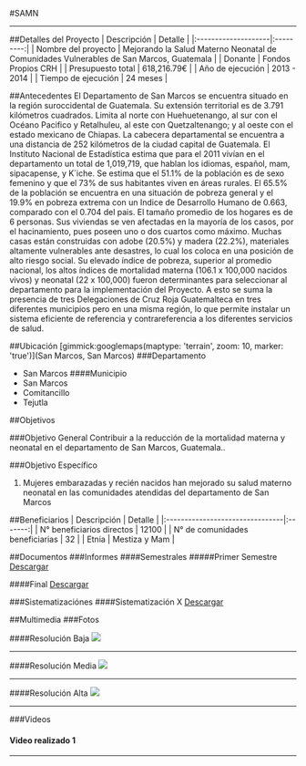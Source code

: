 #SAMN
- - - - - - - - - - - - - - - - - - - - - - - - - - - - - - - - - - -

##Detalles del Proyecto
| Descripción         | Detalle   |
|:--------------------|:---------:|
| Nombre del proyecto | Mejorando la Salud Materno Neonatal de Comunidades Vulnerables de San Marcos, Guatemala |
| Donante             | Fondos Propios CRH |
| Presupuesto total   | 618,216.79€ |
| Año de ejecución    | 2013 - 2014 |
| Tiempo de ejecución | 24 meses |


##Antecedentes
El Departamento de San Marcos se encuentra situado en la región suroccidental de Guatemala. Su extensión territorial es de 3.791 kilómetros cuadrados. Limita al norte con Huehuetenango, al sur con el Océano Pacifico y Retalhuleu, al este con Quetzaltenango; y al oeste con el estado mexicano de Chiapas. La cabecera departamental se encuentra a una distancia de 252 kilómetros de la ciudad capital de Guatemala.  El Instituto Nacional de Estadística estima que para el 2011 vivían en el departamento un total de 1,019,719, que hablan los idiomas, español, mam, sipacapense, y K´iche. Se estima que el 51.1% de la población es de sexo femenino y que el 73% de sus habitantes viven en áreas rurales. El 65.5% de la población se encuentra en una situación de pobreza general y el 19.9% en pobreza extrema con un Indice de Desarrollo Humano de 0.663, comparado con el 0.704 del pais.  El tamaño promedio de los hogares es de 6 personas. Sus viviendas se ven afectadas en la mayoría de los casos, por el hacinamiento, pues poseen uno o dos cuartos como máximo.  Muchas casas están construidas con adobe (20.5%) y madera (22.2%), materiales altamente vulnerables ante desastres, lo cual los coloca en una posición de alto riesgo social.
Su elevado índice de pobreza, superior al promedio nacional, los altos índices de mortalidad materna (106.1 x 100,000 nacidos vivos) y neonatal (22 x 100,000) fueron determinantes para seleccionar al departamento para la implementación del Proyecto. A esto se suma la presencia de tres Delegaciones de Cruz Roja Guatemalteca en tres diferentes municipios pero en una misma región, lo que permite instalar un sistema eficiente de referencia y contrareferencia a los diferentes servicios de salud.

##Ubicación
[gimmick:googlemaps(maptype: 'terrain', zoom: 10, marker: 'true')](San Marcos, San Marcos)
###Departamento
* San Marcos
####Municipio
* San Marcos
* Comitancillo
* Tejutla

##Objetivos

###Objetivo General
Contribuir a la reducción de la mortalidad materna y neonatal en el departamento de San Marcos, Guatemala..

###Objetivo Específico
1. Mujeres embarazadas y recién nacidos han mejorado su salud materno neonatal en las comunidades atendidas del departamento de San Marcos

##Beneficiarios
| Descripción                     | Detalle |
|:--------------------------------|:-------:|
| N° beneficiarios directos       | 12100 |
| N° de comunidades beneficiarias | 32	|
| Etnia                           | Mestiza y Mam |

##Documentos
###Informes
####Semestrales
#####Primer Semestre
<a class="media {}" href="docs/doc-2.pdf"></a>
<a class="descarga-pdf" href="../docs/doc-2.pdf">Descargar</a>

####Final
<a class="media {}" href="docs/doc-2.pdf"></a>
<a class="descarga-pdf" href="../docs/doc-2.pdf">Descargar</a>

###Sistematizaciónes
####Sistematización X
<a class="media {}" href="docs/doc-2.pdf"></a>
<a class="descarga-pdf" href="../docs/doc-2.pdf">Descargar</a>

##Multimedia
###Fotos

####Resolución Baja
![](http://lorempixel.com/200/150)

- - -

####Resolución Media
![](http://lorempixel.com/800/600)

- - -

####Resolución Alta
![](http://lorempixel.com/1600/1200)

- - -

###Videos
#### Video realizado 1
[](http://www.youtube.com/watch?v=RMINSD7MmT4)

- - - - - - - - - - - - - - - - - - - - - - - - - - - - - - - - - - -

[p01]: proyectos/p01.md	"Programa para el Desarrollo"
[p02]: proyectos/p02.md	"Cooperación Holandesa para Ayuda en Centroamérica -CHACA-"
[p03]: proyectos/p03.md	"Atención a la salud preventiva, agua y saneamiento en 12 comunidades de Alta Verapaz, Guatemala"
[p04]: proyectos/p04.md	"Fortalecimiento de las Capacidades para la mitigación de desastres en el Municipio de Cobán y 30 comunidades de la cuenca del Río Chixoy"
[p05]: proyectos/p05.md	"Reduciendo los Riesgos en Comunidades Vulnerables del  Municipio de Santo Domingo, Departamento de Suchitepéquez, Guatemala"
[p06]: proyectos/p06.md	"Fortaleciendo capacidades ante los riesgos de Cambio Climático en el Oriente de Guatemala"
[p07]: proyectos/p07.md	"Reducción de Vulnerabilidades ante los efectos del Cambio Climático en Guatemala, Fase II"
[p08]: proyectos/p08.md	"Trabajando juntos podemos reducir los riesgos en las comunidades vulnerables de Champerico y Retalhuleu, Guatemala"
[p09]: proyectos/p09.md	"Respuesta inmediata ante las inundaciones provocadas por la Tormenta AGATHA, en la región suroccidente de Guatemala"
[p10]: proyectos/p10.md	"Fortaleciendo la Resiliencia de las comunidades ante los efectos de los desastres en parcelamiento La Máquina, Suchitepéquez y Retalhuleu"
[p11]: proyectos/p11.md	"Reducción del riesgo de desastres incrementados por el Cambio Climático"
[p12]: proyectos/p12.md	"Respuesta Inmediata a los efectos de los sismos en el departamento de Santa Rosa, Guatemala"
[p13]: proyectos/p13.md	"Aumentando la resiliencia ante los desastres en el departamento del Peten, Guatemala"
[p14]: proyectos/p14.md	"Mejorando la Salud Materno Neonatal de Comunidades Vulnerables de San Marcos, Guatemala"

<script type="text/javascript">$('.media').media();</script>